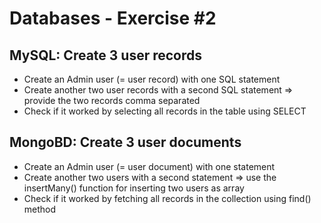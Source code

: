 # Databases - Exercise #2

## MySQL: Create 3 user records

* Create an Admin user (= user record) with one SQL statement
* Create another two user records with a second SQL statement
    => provide the two records comma separated
* Check if it worked by selecting all records in the table using SELECT


## MongoBD: Create 3 user documents

* Create an Admin user (= user document) with one statement
* Create another two users with a second statement
    => use the insertMany() function for inserting two users as array
* Check if it worked by fetching all records in the collection using find() method
